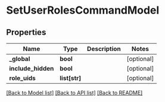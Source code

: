 # SetUserRolesCommandModel

## Properties
Name | Type | Description | Notes
------------ | ------------- | ------------- | -------------
**_global** | **bool** |  | [optional] 
**include_hidden** | **bool** |  | [optional] 
**role_uids** | **list[str]** |  | [optional] 

[[Back to Model list]](../README.md#documentation-for-models) [[Back to API list]](../README.md#documentation-for-api-endpoints) [[Back to README]](../README.md)


